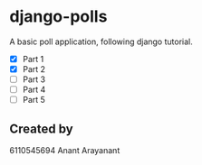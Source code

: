 # django-polls
A basic poll application, following django tutorial.  
- [x] Part 1  
- [x] Part 2  
- [ ] Part 3  
- [ ] Part 4  
- [ ] Part 5  
  
## Created by
6110545694 Anant Arayanant
